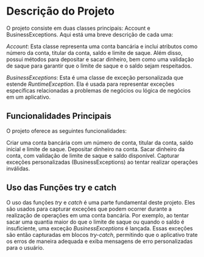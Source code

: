 
# Descrição do Projeto
O projeto consiste em duas classes principais: Account e BusinessExceptions. Aqui está uma breve descrição de cada uma:

*Account*: Esta classe representa uma conta bancária e inclui atributos como número da conta, titular da conta, saldo e limite de saque. Além disso, possui métodos para depositar e sacar dinheiro, bem como uma validação de saque para garantir que o limite de saque e o saldo sejam respeitados.

*BusinessExceptions*: Esta é uma classe de exceção personalizada que estende *RuntimeException*. Ela é usada para representar exceções específicas relacionadas a problemas de negócios ou lógica de negócios em um aplicativo.

## Funcionalidades Principais
O projeto oferece as seguintes funcionalidades:

Criar uma conta bancária com um número de conta, titular da conta, saldo inicial e limite de saque.
Depositar dinheiro na conta.
Sacar dinheiro da conta, com validação de limite de saque e saldo disponível.
Capturar exceções personalizadas (BusinessExceptions) ao tentar realizar operações inválidas.

## Uso das Funções try e catch
O uso das funções *try* e *catch* é uma parte fundamental deste projeto. Eles são usados para capturar exceções que podem ocorrer durante a realização de operações em uma conta bancária. Por exemplo, ao tentar sacar uma quantia maior do que o limite de saque ou quando o saldo é insuficiente, uma exceção *BusinessExceptions* é lançada. Essas exceções são então capturadas em blocos *try-catch*, permitindo que o aplicativo trate os erros de maneira adequada e exiba mensagens de erro personalizadas para o usuário.
